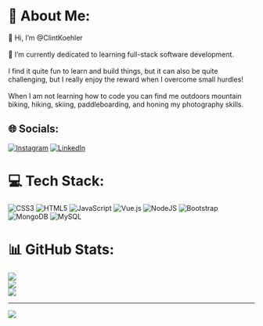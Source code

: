 # 💫 About Me:
👋 Hi, I’m @ClintKoehler<br><br>👀 I’m currently dedicated to learning full-stack software development.<br><br>
I find it quite fun to learn and build things, but it can also be quite challenging, but I really enjoy the reward when I overcome small hurdles!<br><br>
When I am not learning how to code you can find me outdoors mountain biking, hiking, skiing, paddleboarding, and honing my photography skills.


## 🌐 Socials:
[![Instagram](https://img.shields.io/badge/Instagram-%23E4405F.svg?logo=Instagram&logoColor=white)](https://www.instagram.com/clintkoehler/) [![LinkedIn](https://img.shields.io/badge/LinkedIn-%230077B5.svg?logo=linkedin&logoColor=white)](https://www.linkedin.com/in/clint-koehler/) 

# 💻 Tech Stack:
![CSS3](https://img.shields.io/badge/css3-%231572B6.svg?style=for-the-badge&logo=css3&logoColor=white) ![HTML5](https://img.shields.io/badge/html5-%23E34F26.svg?style=for-the-badge&logo=html5&logoColor=white) ![JavaScript](https://img.shields.io/badge/javascript-%23323330.svg?style=for-the-badge&logo=javascript&logoColor=%23F7DF1E) ![Vue.js](https://img.shields.io/badge/vuejs-%2335495e.svg?style=for-the-badge&logo=vuedotjs&logoColor=%234FC08D) ![NodeJS](https://img.shields.io/badge/node.js-6DA55F?style=for-the-badge&logo=node.js&logoColor=white) ![Bootstrap](https://img.shields.io/badge/bootstrap-%23563D7C.svg?style=for-the-badge&logo=bootstrap&logoColor=white) ![MongoDB](https://img.shields.io/badge/MongoDB-%234ea94b.svg?style=for-the-badge&logo=mongodb&logoColor=white) ![MySQL](https://img.shields.io/badge/mysql-%2300f.svg?style=for-the-badge&logo=mysql&logoColor=white)
# 📊 GitHub Stats:
![](https://github-readme-stats.vercel.app/api?username=ClintKoehler&theme=react&hide_border=true&include_all_commits=true&count_private=false)<br/>
![](https://github-readme-streak-stats.herokuapp.com/?user=ClintKoehler&theme=react&hide_border=true)<br/>
![](https://github-readme-stats.vercel.app/api/top-langs/?username=ClintKoehler&theme=react&hide_border=true&include_all_commits=true&count_private=false&layout=compact)

---
[![](https://visitcount.itsvg.in/api?id=ClintKoehler&icon=0&color=9)](https://visitcount.itsvg.in)
